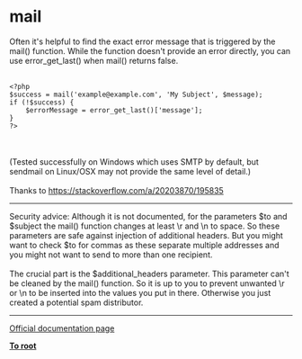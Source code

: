 # mail



Often it&apos;s helpful to find the exact error message that is triggered by the mail() function. While the function doesn&apos;t provide an error directly, you can use error_get_last() when mail() returns false.<br><br>

```
<?php
$success = mail('example@example.com', 'My Subject', $message);
if (!$success) {
    $errorMessage = error_get_last()['message'];
}
?>
```
<br><br>(Tested successfully on Windows which uses SMTP by default, but sendmail on Linux/OSX may not provide the same level of detail.)<br><br>Thanks to https://stackoverflow.com/a/20203870/195835  

---

Security advice: Although it is not documented, for the parameters $to and $subject the mail() function changes at least \r and \n to space. So these parameters are safe against injection of additional headers. But you might want to check $to for commas as these separate multiple addresses and you might not want to send to more than one recipient.<br><br>The crucial part is the $additional_headers parameter. This parameter can&apos;t be cleaned by the mail() function. So it is up to you to prevent unwanted \r or \n to be inserted into the values you put in there. Otherwise you just created a potential spam distributor.  

---

[Official documentation page](https://www.php.net/manual/en/function.mail.php)

**[To root](/README.md)**